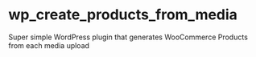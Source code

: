 # wp_create_products_from_media
Super simple WordPress plugin that generates WooCommerce Products from each media upload
